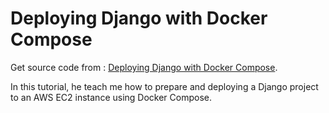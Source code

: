 # Deploying Django with Docker Compose

Get source code from : [Deploying Django with Docker Compose](https://londonappdeveloper.com/deploying-django-with-docker-compose/).

In this tutorial, he teach me how to prepare and deploying a Django project to an AWS EC2 instance using Docker Compose.


